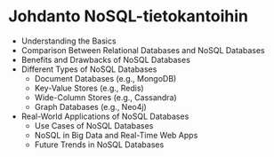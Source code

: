 # Johdanto NoSQL-tietokantoihin

- Understanding the Basics
- Comparison Between Relational Databases and NoSQL Databases
- Benefits and Drawbacks of NoSQL Databases
- Different Types of NoSQL Databases
    - Document Databases (e.g., MongoDB)
    - Key-Value Stores (e.g., Redis)
    - Wide-Column Stores (e.g., Cassandra)
    - Graph Databases (e.g., Neo4j)
- Real-World Applications of NoSQL Databases
    - Use Cases of NoSQL Databases
    - NoSQL in Big Data and Real-Time Web Apps
    - Future Trends in NoSQL Databases
